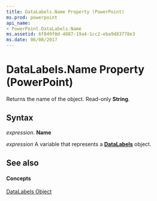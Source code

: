 ```yaml
---
title: DataLabels.Name Property (PowerPoint)
ms.prod: powerpoint
api_name:
- PowerPoint.DataLabels.Name
ms.assetid: 6f849f0d-4087-19a4-1cc2-eba9d83778e3
ms.date: 06/08/2017
---
```



# DataLabels.Name Property (PowerPoint)

Returns the name of the object. Read-only  **String**.


## Syntax

 _expression_. **Name**

 _expression_ A variable that represents a **[DataLabels](PowerPoint.DataLabels.md)** object.


## See also


#### Concepts


[DataLabels Object](PowerPoint.DataLabels.md)


